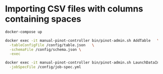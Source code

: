 # Importing CSV files with columns containing spaces


```bash
docker-compose up
```

```bash
docker exec -it manual-pinot-controller bin/pinot-admin.sh AddTable   \
  -tableConfigFile /config/table.json   \
  -schemaFile /config/schema.json \
  -exec
```

```bash
docker exec -it manual-pinot-controller bin/pinot-admin.sh LaunchDataIngestionJob \
  -jobSpecFile /config/job-spec.yml
```